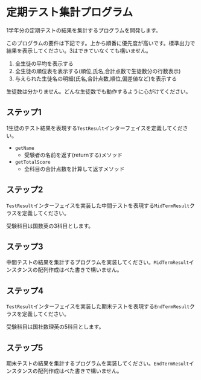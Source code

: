 
# 定期テスト集計プログラム

1学年分の定期テストの結果を集計するプログラムを開発します。

このプログラムの要件は下記です。上から順番に優先度が高いです。標準出力で結果を表示してください。3はできていなくても構いません。

1. 全生徒の平均を表示する
2. 全生徒の順位表を表示する(順位,氏名,合計点数で生徒数分の行数表示)
3. 与えられた生徒名の明細(氏名,合計点数,順位,偏差値など)を表示する

生徒数は分かりません。どんな生徒数でも動作するように心がけてください。

## ステップ1

1生徒のテスト結果を表現する`TestResult`インターフェイスを定義してください。

- `getName`
  - 受験者の名前を返す(returnする)メソッド
- `getTotalScore`
  - 全科目の合計点数を計算して返すメソッド

## ステップ2

`TestResult`インターフェイスを実装した中間テストを表現する`MidTermResult`クラスを定義してください。

受験科目は国数英の3科目とします。

## ステップ3

中間テストの結果を集計するプログラムを実装してください。`MidTermResult`インスタンスの配列作成はべた書きで構いません。

## ステップ4

`TestResult`インターフェイスを実装した期末テストを表現する`EndTermResult`クラスを定義してください。

受験科目は国社数理英の5科目とします。

## ステップ5

期末テストの結果を集計するプログラムを実装してください。`EndTermResult`インスタンスの配列作成はべた書きで構いません。

